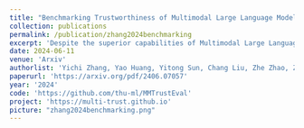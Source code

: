 ```yaml
---
title: "Benchmarking Trustworthiness of Multimodal Large Language Models: A Comprehensive Study"
collection: publications
permalink: /publication/zhang2024benchmarking
excerpt: 'Despite the superior capabilities of Multimodal Large Language Models (MLLMs) across diverse tasks, they still face significant trustworthiness challenges. Yet, current literature on the assessment of trustworthy MLLMs remains limited, lacking a holistic evaluation to offer thorough insights into future improvements. In this work, we establish MultiTrust, the first comprehensive and unified benchmark on the trustworthiness of MLLMs across five primary aspects: truthfulness, safety, robustness, fairness, and privacy. Our benchmark employs a rigorous evaluation strategy that addresses both multimodal risks and cross-modal impacts, encompassing 32 diverse tasks with self-curated datasets. Extensive experiments with 21 modern MLLMs reveal some previously unexplored trustworthiness issues and risks, highlighting the complexities introduced by the multimodality and underscoring the necessity for advanced methodologies to enhance their reliability. For instance, typical proprietary models still struggle with the perception of visually confusing images and are vulnerable to multimodal jailbreaking and adversarial attacks; MLLMs are more inclined to disclose privacy in text and reveal ideological and cultural biases even when paired with irrelevant images in inference, indicating that the multimodality amplifies the internal risks from base LLMs. Additionally, we release a scalable toolbox for standardized trustworthiness research, aiming to facilitate future advancements in this important field. Code and resources are publicly available at: <a href="https://multi-trust.github.io">this https URL</a>.'
date: 2024-06-11
venue: 'Arxiv'
authorlist: 'Yichi Zhang, Yao Huang, Yitong Sun, Chang Liu, Zhe Zhao, Zhengwei Fang, Yifan Wang, Huanran Chen, Xiao Yang, Xingxing Wei, Hang Su, Yinpeng Dong, Jun Zhu'
paperurl: 'https://arxiv.org/pdf/2406.07057'
year: '2024'
code: 'https://github.com/thu-ml/MMTrustEval'
project: 'https://multi-trust.github.io'
picture: "zhang2024benchmarking.png"
---
```

